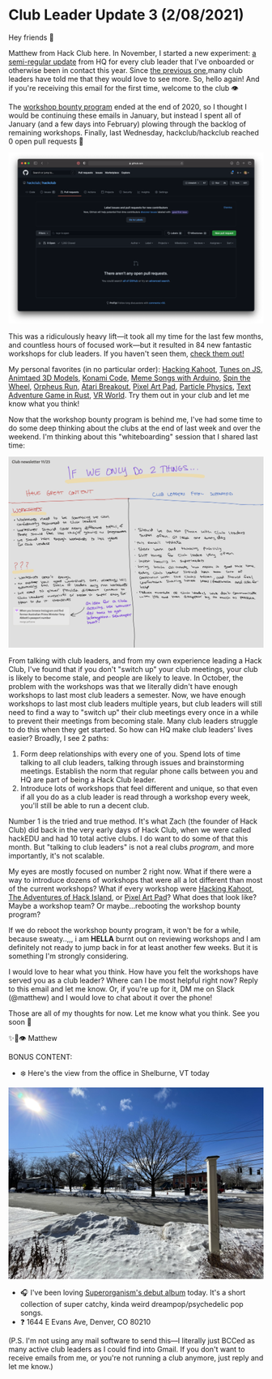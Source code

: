 # Club Leader Update 3 (2/08/2021)

Hey friends 🦕

Matthew from Hack Club here. In November, I started a new experiment: [a semi-regular update](https://github.com/hackclub/club-leader-updates/tree/main/updates) from HQ for every club leader that I've onboarded or otherwise been in contact this year. Since [the previous one](https://github.com/hackclub/club-leader-updates/blob/main/updates/11-23-2020.md),many club leaders have told me that they would love to see more. So, hello again! And if you're receiving this email for the first time, welcome to the club 👁

The [workshop bounty program](https://hackclub.com/workshop-bounty/) ended at the end of 2020, so I thought I would be continuing these emails in January, but instead I spent all of January (and a few days into February) plowing through the backlog of remaining workshops. Finally, last Wednesday, hackclub/hackclub reached 0 open pull requests 💪

![zero open pull requests](../img/zero-open-prs.png)

This was a ridiculously heavy lift—it took all my time for the last few months, and countless hours of focused work—but it resulted in 84 new fantastic workshops for club leaders. If you haven't seen them, [check them out!](https://workshops.hackclub.com)

My personal favorites (in no particular order): [Hacking Kahoot](https://workshops.hackclub.com/kahoot/), [Tunes on JS](https://workshops.hackclub.com/tunes/), [Animtaed 3D Models](https://workshops.hackclub.com/3d_models_with_zdog/), [Konami Code](https://workshops.hackclub.com/konami_code/), [Meme Songs with Arduino](https://workshops.hackclub.com/coffin_dance_arduino/), [Spin the Wheel](https://workshops.hackclub.com/spinning_wheel/), [Orpheus Run](https://workshops.hackclub.com/orpheus_run/), [Atari Breakout](https://workshops.hackclub.com/atari_breakout/), [Pixel Art Pad](https://workshops.hackclub.com/pixel_art_pad/), [Particle Physics](https://workshops.hackclub.com/particle_physics/), [Text Adventure Game in Rust](https://workshops.hackclub.com/rust_text_game/), [VR World](https://workshops.hackclub.com/vr_worlds/). Try them out in your club and let me know what you think!

Now that the workshop bounty program is behind me, I've had some time to do some deep thinking about the clubs at the end of last week and over the weekend. I'm thinking about this "whiteboarding" session that I shared last time:

![2 things brainstorming from last time](../img/2-things.jpeg)

From talking with club leaders, and from my own experience leading a Hack Club, I've found that if you don't "switch up" your club meetings, your club is likely to become stale, and people are likely to leave. In October, the problem with the workshops was that we literally didn't have enough workshops to last most club leaders a semester. Now, we have enough workshops to last most club leaders multiple years, but club leaders will still need to find a way to "switch up" their club meetings every once in a while to prevent their meetings from becoming stale. Many club leaders struggle to do this when they get started. So how can HQ make club leaders' lives easier? Broadly, I see 2 paths:

1. Form deep relationships with every one of you. Spend lots of time talking to all club leaders, talking through issues and brainstorming meetings. Establish the norm that regular phone calls between you and HQ are part of being a Hack Club leader.
2. Introduce lots of workshops that feel different and unique, so that even if all you do as a club leader is read through a workshop every week, you'll still be able to run a decent club.

Number 1 is the tried and true method. It's what Zach (the founder of Hack Club) did back in the very early days of Hack Club, when we were called hackEDU and had 10 total active clubs. I do want to do some of that this month. But "talking to club leaders" is not a real clubs _program_, and more importantly, it's not scalable.

My eyes are mostly focused on number 2 right now. What if there were a way to introduce dozens of workshops that were all a lot different than most of the current workshops? What if every workshop were [Hacking Kahoot](https://workshops.hackclub.com/kahoot/), [The Adventures of Hack Island](https://workshops.hackclub.com/save_hack_club_bank/), or [Pixel Art Pad](https://workshops.hackclub.com/pixel_art_pad/)? What does that look like? Maybe a workshop team? Or maybe...rebooting the workshop bounty program?

If we do reboot the workshop bounty program, it won't be for a while, because sweaty..,,, i am **HELLA** burnt out on reviewing workshops and I am definitely not ready to jump back in for at least another few weeks. But it is something I'm strongly considering.

I would love to hear what you think. How have you felt the workshops have served you as a club leader? Where can I be most helpful right now? Reply to this email and let me know. Or, if you're up for it, DM me on Slack (@matthew) and I would love to chat about it over the phone!

Those are all of my thoughts for now. Let me know what you think. See you soon 💫

✨🚀👁 Matthew

BONUS CONTENT:

* ❄️ Here's the view from the office in Shelburne, VT today

![view from the office, lots of snow](../img/office-2-8-21.jpg)

* 🎧 I've been loving [Superorganism's debut album](https://album.link/us/i/1316670136) today. It's a short collection of super catchy, kinda weird dreampop/psychedelic pop songs.
* ❓ 1644 E Evans Ave, Denver, CO 80210

(P.S. I'm not using any mail software to send this—I literally just BCCed as many active club leaders as I could find into Gmail. If you don't want to receive emails from me, or you're not running a club anymore, just reply and let me know.)
